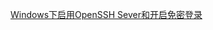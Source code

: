 [Windows下启用OpenSSH Sever和开启免密登录](https://salty-akubra-11f.notion.site/Windows-OpenSSH-Sever-1e7f9cd8a881435089fd20fa1f3caadb)
